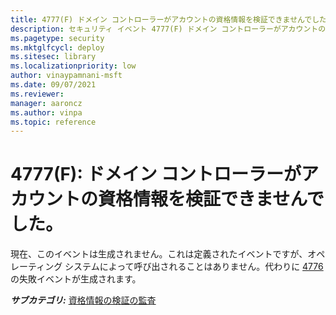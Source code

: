 ```yaml
---
title: 4777(F) ドメイン コントローラーがアカウントの資格情報を検証できませんでした。
description: セキュリティ イベント 4777(F) ドメイン コントローラーがアカウントの資格情報を検証できませんでした。について説明します。
ms.pagetype: security
ms.mktglfcycl: deploy
ms.sitesec: library
ms.localizationpriority: low
author: vinaypamnani-msft
ms.date: 09/07/2021
ms.reviewer: 
manager: aaroncz
ms.author: vinpa
ms.topic: reference
---
```


# 4777(F): ドメイン コントローラーがアカウントの資格情報を検証できませんでした。

現在、このイベントは生成されません。これは定義されたイベントですが、オペレーティング システムによって呼び出されることはありません。代わりに [4776](event-4776.md) の失敗イベントが生成されます。

***サブカテゴリ:***&nbsp;[資格情報の検証の監査](audit-credential-validation.md)


